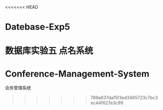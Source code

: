 <<<<<<< HEAD
# Datebase-Exp5
数据库实验五 点名系统
=======
# Conference-Management-System
会务管理系统
>>>>>>> 789a637daf5f3ed3465723c7bc3ec44f627e3c99
